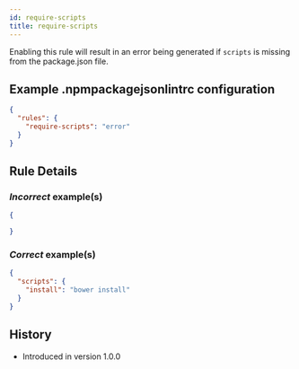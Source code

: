 ```yaml
---
id: require-scripts
title: require-scripts
---
```


Enabling this rule will result in an error being generated if `scripts` is missing from the package.json file.

## Example .npmpackagejsonlintrc configuration

```json
{
  "rules": {
    "require-scripts": "error"
  }
}
```

## Rule Details

### *Incorrect* example(s)

```json
{

}
```

### *Correct* example(s)

```json
{
  "scripts": {
    "install": "bower install"
  }
}
```

## History

* Introduced in version 1.0.0
